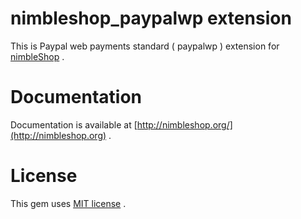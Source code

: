 # nimbleshop_paypalwp extension

This is Paypal web payments standard ( paypalwp ) extension for [nimbleShop](http://nimbleShop.org) .

# Documentation

Documentation is available at [http://nimbleshop.org/](http://nimbleshop.org) .

# License

This gem uses [MIT license](http://www.opensource.org/licenses/mit-license.php) .

